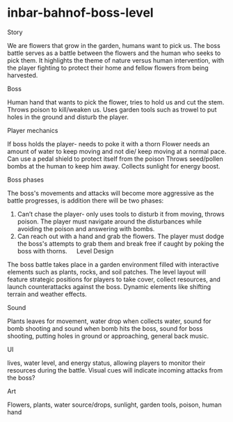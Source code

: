 # inbar-bahnof-boss-level
Story

We are flowers that grow in the garden, humans want to pick us. 
The boss battle serves as a battle between the flowers and the human who seeks to pick them.
It highlights the theme of nature versus human intervention, with the player fighting to protect their home and fellow flowers from being harvested.

Boss

Human hand that wants to pick the flower, tries to hold us and cut the stem.
Throws poison to kill/weaken us.
Uses garden tools such as trowel to put holes in the ground and disturb the player.

Player mechanics

If boss holds the player- needs to poke it with a thorn
Flower needs an amount of water to keep moving and not die/ keep moving at a normal pace.
Can use a pedal shield to protect itself from the poison
Throws seed/pollen bombs at the human to keep him away.
Collects sunlight for energy boost.

Boss phases

The boss's movements and attacks will become more aggressive as the battle progresses, is addition there will be two phases:
1. Can’t chase the player- only uses tools to disturb it from moving, throws poison. The player must navigate around the disturbances while avoiding the poison and answering with bombs.
2. Can reach out with a hand and grab the flowers. The player must dodge the boss's attempts to grab them and break free if caught by poking the boss with thorns. 
 
Level Design

The boss battle takes place in a garden environment filled with interactive elements such as plants, rocks, and soil patches.
The level layout will feature strategic positions for players to take cover, collect resources, and launch counterattacks against the boss.
Dynamic elements like shifting terrain and weather effects.

Sound

Plants leaves for movement, water drop when collects water, sound for bomb shooting and sound when bomb hits the boss, sound for boss shooting, putting holes in ground or approaching, general back music.

UI

lives, water level, and energy status, allowing players to monitor their resources during the battle.
Visual cues will indicate incoming attacks from the boss?

Art

Flowers, plants, water source/drops, sunlight, garden tools, poison, human hand
 
